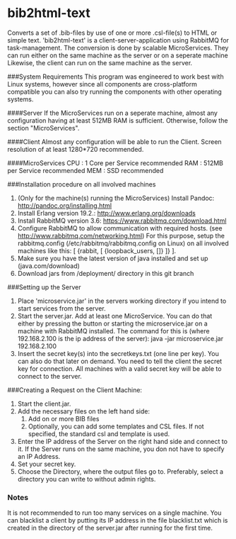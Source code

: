 # bib2html-text
Converts a set of .bib-files by use of one or more .csl-file(s) to HTML or simple text. 'bib2html-text' is a client-server-application using RabbitMQ for task-management.
The conversion is done by scalable MicroServices. They can run either on the same machine as the server or on a seperate machine
Likewise, the client can run on the same machine as the server.

###System Requirements
This program was engineered to work best with Linux systems, however since all components are cross-platform compatible
you can also try running the components with other operating systems.

####Server
If the MicroServices run on a seperate machine, almost any configuration having at least 512MB RAM is sufficient.
Otherwise, follow the section "MicroServices".

####Client
Almost any configuration will be able to run the Client. 
Screen resolution of at least 1280*720 recommended.

####MicroServices
CPU : 1 Core per Service recommended
RAM : 512MB per Service recommended
MEM : SSD recommended

###Installation procedure on all involved machines
1. (Only for the machine(s) running the MicroServices) Install Pandoc: http://pandoc.org/installing.html
2. Install Erlang version 19.2.: http://www.erlang.org/downloads
3. Install RabbitMQ version 3.6: https://www.rabbitmq.com/download.html
4. Configure RabbitMQ to allow communication with required hosts. (see http://www.rabbitmq.com/networking.html)
   For this purpose, setup the rabbitmq.config (/etc/rabbitmq/rabbitmq.config on Linux) on all involved machines
   like this:
       [
         {rabbit, [
           {loopback_users, []}
         ]}
       ].
5. Make sure you have the latest version of java installed and set up (java.com/download)
6. Download jars from /deployment/ directory in this git branch

###Setting up the Server
1. Place 'microservice.jar' in the servers working directory if you intend to start services from the server.
2. Start the server.jar. Add at least one MicroService. You can do that either by pressing the button or
starting the microservice.jar on a machine with RabbitMQ installed.
The command for this is (where 192.168.2.100 is the ip address of the server):
    java -jar microservice.jar 192.168.2.100
3. Insert the secret key(s) into the secretkeys.txt (one line per key). You can also do that later on demand.
   You need to tell the client the secret key for connection. All machines with a valid secret key will be able to
   connect to the server.

###Creating a Request on the Client Machine:
1. Start the client.jar.
2. Add the necessary files on the left hand side:
    1. Add on or more BIB files
    2. Optionally, you can add some templates and CSL files. If not specified, the standard csl and template is used.
3. Enter the IP address of the Server on the right hand side and connect to it. If the Server runs on the same machine, you don not have to specify an IP Address.
4. Set your secret key.
5. Choose the Directory, where the output files go to. Preferably, select a directory you can write to without admin rights.

### Notes
It is not recommended to run too many services on a single machine.
You can blacklist a client by putting its IP address in the file blacklist.txt which is created in the directory
of the server.jar after running for the first time.